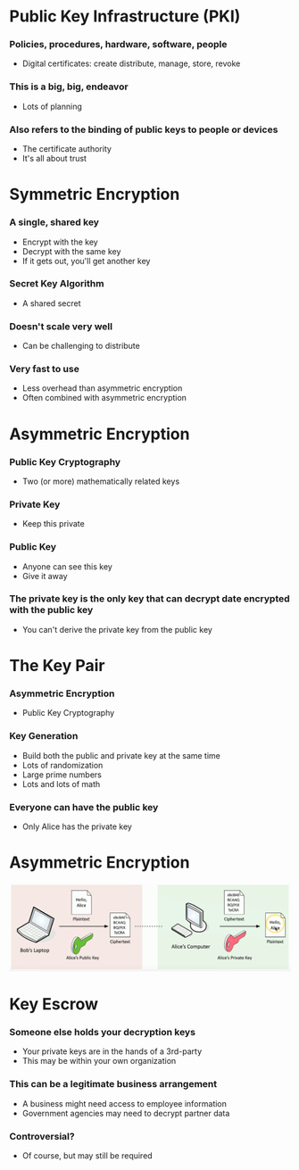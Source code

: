# Public Key Infrastructure (PKI)
### Policies, procedures, hardware, software, people
- Digital certificates: create distribute, manage, store, revoke
### This is a big, big, endeavor
- Lots of planning
### Also refers to the binding of public keys to people or devices
- The certificate authority
- It's all about trust
# Symmetric Encryption
### A single, shared key
- Encrypt with the key
- Decrypt with the same key
- If it gets out, you'll get another key
### Secret Key Algorithm
- A shared secret
### Doesn't scale very well
- Can be challenging to distribute
### Very fast to use
- Less overhead than asymmetric encryption
- Often combined with asymmetric encryption
# Asymmetric Encryption
### Public Key Cryptography
- Two (or more) mathematically related keys
### Private Key
- Keep this private
### Public Key
- Anyone can see this key
- Give it away
### The private key is the only key that can decrypt date encrypted with the public key
- You can't derive the private key from the public key
# The Key Pair
### Asymmetric Encryption
- Public Key Cryptography
### Key Generation
- Build both the public and private key at the same time
- Lots of randomization
- Large prime numbers
- Lots and lots of math
### Everyone can have the public key
- Only Alice has the private key
# Asymmetric Encryption
 ![](Pasted%20image%2020240517123436.png)
# Key Escrow
### Someone else holds your decryption keys
- Your private keys are in the hands of a 3rd-party
- This may be within your own organization
### This can be a legitimate business arrangement
- A business might need access to employee information
- Government agencies may need to decrypt partner data
### Controversial?
- Of course, but may still be required